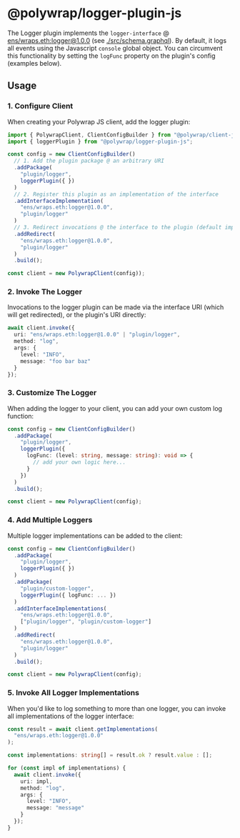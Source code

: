 # @polywrap/logger-plugin-js
The Logger plugin implements the `logger-interface` @ [ens/wraps.eth:logger@1.0.0](https://app.ens.domains/name/wraps.eth/details) (see [./src/schema.graphql](./src/schema.graphql)). By default, it logs all events using the Javascript `console` global object. You can circumvent this functionality by setting the `logFunc` property on the plugin's config (examples below).

## Usage
### 1. Configure Client
When creating your Polywrap JS client, add the logger plugin:
```typescript
import { PolywrapClient, ClientConfigBuilder } from "@polywrap/client-js";
import { loggerPlugin } from "@polywrap/logger-plugin-js";

const config = new ClientConfigBuilder()
  // 1. Add the plugin package @ an arbitrary URI
  .addPackage(
    "plugin/logger",
    loggerPlugin({ })
  )
  // 2. Register this plugin as an implementation of the interface
  .addInterfaceImplementation(
    "ens/wraps.eth:logger@1.0.0",
    "plugin/logger"
  )
  // 3. Redirect invocations @ the interface to the plugin (default impl)
  .addRedirect(
    "ens/wraps.eth:logger@1.0.0",
    "plugin/logger"
  )
  .build();

const client = new PolywrapClient(config));
```

### 2. Invoke The Logger
Invocations to the logger plugin can be made via the interface URI (which will get redirected), or the plugin's URI directly:
```typescript
await client.invoke({
  uri: "ens/wraps.eth:logger@1.0.0" | "plugin/logger",
  method: "log",
  args: {
    level: "INFO",
    message: "foo bar baz"
  }
});
```

### 3. Customize The Logger
When adding the logger to your client, you can add your own custom log function:
```typescript
const config = new ClientConfigBuilder()
  .addPackage(
    "plugin/logger",
    loggerPlugin({
      logFunc: (level: string, message: string): void => {
        // add your own logic here...
      }
    })
  )
  .build();

const client = new PolywrapClient(config);
```

### 4. Add Multiple Loggers
Multiple logger implementations can be added to the client:
```typescript
const config = new ClientConfigBuilder()
  .addPackage(
    "plugin/logger",
    loggerPlugin({ })
  )
  .addPackage(
    "plugin/custom-logger",
    loggerPlugin({ logFunc: ... })
  )
  .addInterfaceImplementations(
    "ens/wraps.eth:logger@1.0.0",
    ["plugin/logger", "plugin/custom-logger"]
  )
  .addRedirect(
    "ens/wraps.eth:logger@1.0.0",
    "plugin/logger"
  )
  .build();

const client = new PolywrapClient(config);
```

### 5. Invoke All Logger Implementations
When you'd like to log something to more than one logger, you can invoke all implementations of the logger interface:
```typescript
const result = await client.getImplementations(
  "ens/wraps.eth:logger@1.0.0"
);

const implementations: string[] = result.ok ? result.value : [];

for (const impl of implementations) {
  await client.invoke({
    uri: impl,
    method: "log",
    args: {
      level: "INFO",
      message: "message"
    }
  });
}
```
